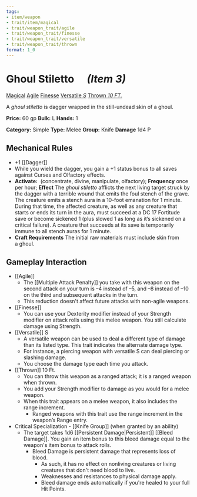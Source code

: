 ```yaml
---
tags:
- item/weapon
- trait/item/magical
- trait/weapon_trait/agile
- trait/weapon_trait/finesse
- trait/weapon_trait/versatile
- trait/weapon_trait/thrown
format: 1_0
---
```

# Ghoul Stiletto &emsp;*(Item 3)*

[Magical](Rules/Traits/Effect/Magical.md "Item Trait") [Agile](Agile.md "Weapon Trait") [Finesse](Finesse.md "Weapon Trait") [Versatile _S_](Versatile.md "Weapon Trait") [Thrown _10 FT._](Thrown.md "Weapon Trait")

A _ghoul stiletto_ is dagger wrapped in the still-undead skin of a ghoul.

**Price:** 60 gp
**Bulk:** L
**Hands:** 1

**Category:** Simple
**Type:** Melee
**Group:** Knife
**Damage** 1d4 P

## Mechanical Rules

- +1 [[Dagger]]
- While you wield the dagger, you gain a +1 status bonus to all saves against Curses and Olfactory effects.
- **Activate:** [](#Actions "Single Action") (concentrate, divine, manipulate, olfactory); **Frequency** once per hour; **Effect** The _ghoul stiletto_ afflicts the next living target struck by the dagger with a terrible wound that emits the foul stench of the grave. The creature emits a stench aura in a 10-foot emanation for 1 minute. During that time, the affected creature, as well as any creature that starts or ends its turn in the aura, must succeed at a DC 17 Fortitude save or become sickened 1 (plus slowed 1 as long as it’s sickened on a critical failure). A creature that succeeds at its save is temporarily immune to all stench auras for 1 minute.
- **Craft Requirements** The initial raw materials must include skin from a ghoul.

## Gameplay Interaction

- [[Agile]]
	- The [[Multiple Attack Penalty]] you take with this weapon on the second attack on your turn is –4 instead of –5, and –8 instead of –10 on the third and subsequent attacks in the turn.
	- This reduction doesn't affect future attacks with non-agile weapons.
- [[Finesse]]
	- You can use your Dexterity modifier instead of your Strength modifier on attack rolls using this melee weapon. You still calculate damage using Strength.
- [[Versatile]] S
	- A versatile weapon can be used to deal a different type of damage than its listed type. This trait indicates the alternate damage type.
	- For instance, a piercing weapon with versatile S can deal piercing or slashing damage. 
	- You choose the damage type each time you attack.
- [[Thrown]] 10 Ft.
	- You can throw this weapon as a ranged attack; it is a ranged weapon when thrown.
	- You add your Strength modifier to damage as you would for a melee weapon.
	- When this trait appears on a melee weapon, it also includes the range increment.
		- Ranged weapons with this trait use the range increment in the weapon’s Range entry.
- Critical Specialization - [[Knife Group]] (when granted by an ability)
	- The target takes 1d6 [[Persistent Damage|Persistent]] [[Bleed Damage]]. You gain an item bonus to this bleed damage equal to the weapon's item bonus to attack rolls.
		- Bleed Damage is persistent damage that represents loss of blood.
			- As such, it has no effect on nonliving creatures or living creatures that don't need blood to live.
			- Weaknesses and resistances to physical damage apply.
			- Bleed damage ends automatically if you're healed to your full Hit Points.
